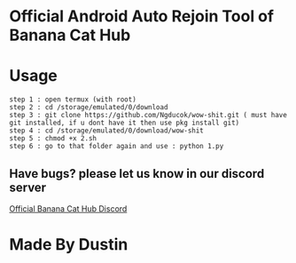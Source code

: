 # Official Android Auto Rejoin Tool of Banana Cat Hub

# Usage
```
step 1 : open termux (with root)
step 2 : cd /storage/emulated/0/download
step 3 : git clone https://github.com/Ngducok/wow-shit.git ( must have git installed, if u dont have it then use pkg install git)
step 4 : cd /storage/emulated/0/download/wow-shit
step 5 : chmod +x 2.sh 
step 6 : go to that folder again and use : python 1.py
```

## Have bugs? please let us know in our discord server
[Official Banana Cat Hub Discord](https://discord.gg/chuoihub)

# Made By Dustin 
